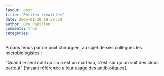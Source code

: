 ```yaml
---
layout: post
title: "Petites rivalités"
date: 2005-01-30 19:59:39
author: Dre Papillon
comments: true
categories: 
---
```



Propos tenus par un prof chirurgien, au sujet de ses collègues les microbiologistes :

"Quand le seul outil qu'on a est un marteau, c'est sûr qu'on voit des clous partout" [faisant référence à leur usage des antibiotiques].